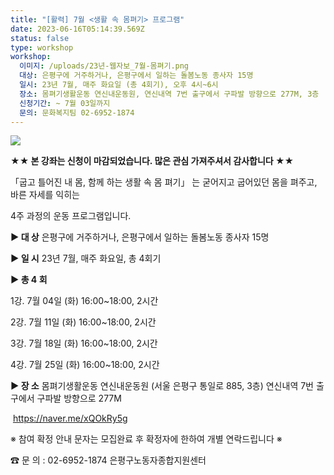 ```yaml
---
title: "[활력] 7월 <생활 속 몸펴기> 프로그램"
date: 2023-06-16T05:14:39.569Z
status: false
type: workshop
workshop:
  이미지: /uploads/23년-웹자보_7월-몸펴기.png
  대상: 은평구에 거주하거나, 은평구에서 일하는 돌봄노동 종사자 15명
  일시: 23년 7월, 매주 화요일 (총 4회기), 오후 4시~6시
  장소: 몸펴기생활운동 연신내운동원, 연신내역 7번 출구에서 구파발 방향으로 277M, 3층
  신청기간: ~ 7월 03일까지
  문의: 문화복지팀 02-6952-1874
---
```

![](/uploads/23년-웹자보_7월-몸펴기.png)

**★★ 본 강좌는 신청이 마감되었습니다. 많은 관심 가져주셔서 감사합니다 ★★**

「굽고 틀어진 내 몸, 함께 하는 생활 속 몸 펴기」 는 굳어지고 굽어있던 몸을 펴주고, 바른 자세를 익히는

4주 과정의 운동 프로그램입니다.

**▶ 대 상** 은평구에 거주하거나, 은평구에서 일하는 돌봄노동 종사자 15명

**▶ 일 시** 23년 7월, 매주 화요일, 총 4회기

**▶ 총 4 회**

1강. 7월 04일 (화) 16:00~18:00, 2시간

2강. 7월 11일 (화) 16:00~18:00, 2시간

3강. 7월 18일 (화) 16:00~18:00, 2시간

4강. 7월 25일 (화) 16:00~18:00, 2시간

**▶ 장 소** [](https://forms.gle/SGEyjZECBRMPRqraA)몸펴기생활운동 연신내운동원 (서울 은평구 통일로 885, 3층) 
              연신내역 7번 출구에서 구파발 방향으로 277M

 ﻿   <https://naver.me/xQOkRy5g>

※ 참여 확정 안내 문자는 모집완료 후 확정자에 한하여 개별 연락드립니다 ※

☎ 문 의 : 02-6952-1874 은평구노동자종합지원센터